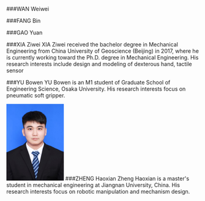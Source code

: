 

###WAN Weiwei


###FANG Bin


###GAO Yuan


###XIA Ziwei
XIA Ziwei received the bachelor degree in Mechanical Engineering from China University of Geoscience (Beijing) in 2017, where he is currently working toward the Ph.D. degree in Mechanical Engineering. His research interests include design and modeling of dexterous hand, tactile sensor


###YU Bowen
YU Bowen is an M1 student of Graduate School of Engineering Science, Osaka University. His research interests focus on pneumatic soft gripper. 

<img src="/imgs/ZhengHaoxian.jpg" alt="zhenghaoxian" height=200 width=150>
###ZHENG Haoxian
Zheng Haoxian is a master's student in mechanical engineering at Jiangnan University, China. His research interests focus on robotic manipulation and mechanism design.

